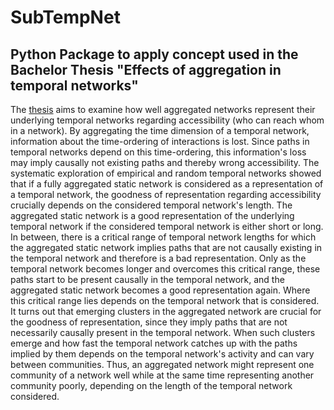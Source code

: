 # SubTempNet
## Python Package to apply concept used in the Bachelor Thesis "Effects of aggregation in temporal networks"
The [thesis](https://github.com/saemeon/SubTempNet/blob/master/Effects%20of%20aggregation%20in%20temporal%20networks.pdf)  aims to examine how well aggregated networks represent their underlying temporal networks regarding accessibility (who can reach whom in a network). By aggregating the time dimension of a temporal network, information about the time-ordering of interactions is lost.  Since paths in temporal networks depend on this time-ordering, this information's loss may imply causally not existing paths and thereby wrong accessibility. 
The systematic exploration of empirical and random temporal networks showed that if a fully aggregated static network is considered as a representation of a temporal network, the goodness of representation regarding accessibility crucially depends on the considered temporal network's length. The aggregated static network is a good representation of the underlying temporal network if the considered temporal network is either short or long. In between, there is a critical range of temporal network lengths for which the aggregated static network implies paths that are not causally existing in the temporal network and therefore is a bad representation.  Only as the temporal network becomes longer and overcomes this critical range, these paths start to be present causally in the temporal network, and the aggregated static network becomes a good representation again.  Where this critical range lies depends on the temporal network that is considered.
It turns out that emerging clusters in the aggregated network are crucial for the goodness of representation, since they imply paths that are not necessarily causally present in the temporal network. When such clusters emerge and how fast the temporal network catches up with the paths implied by them depends on the temporal network's activity and can vary between communities. Thus, an aggregated network might represent one community of a network well while at the same time representing another community poorly, depending on the length of the temporal network considered.  

